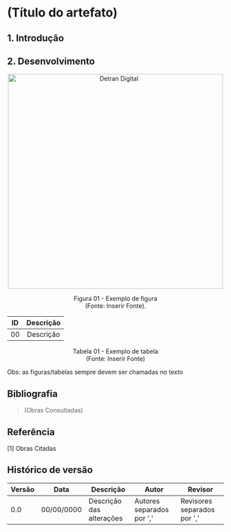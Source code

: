 # (Título do artefato)

## 1. Introdução

## 2. Desenvolvimento

<div align="center">
    <img src="https://play-lh.googleusercontent.com/vMvSDR4GitBq9nh7692Y9YSL1k-KrnwSIKC02_oHbj1Ln_Vw3bDDWzZszrqH3MqsnSs" alt="Detran Digital" width="500"> 
</div>

<p align="center">
Figura 01 - Exemplo de figura<br>
(Fonte: Inserir Fonte).
</p>

| ID | Descrição |
|:--:|:---------:|
| 00 | Descrição |

<p align="center">
Tabela 01 - Exemplo de tabela<br>
(Fonte: Inserir Fonte)
</p>

Obs: as figuras/tabelas sempre devem ser chamadas no texto

## Bibliografia
> (Obras Consultadas)

## Referência
[1] Obras Citadas

## Histórico de versão

| Versão | Data       | Descrição            | Autor              | Revisor             |
| ------ | ---------- | -------------------- | ------------------ | ------------------- |
| 0.0    | 00/00/0000 | Descrição das alterações | Autores separados por ',' | Revisores separados por ',' |